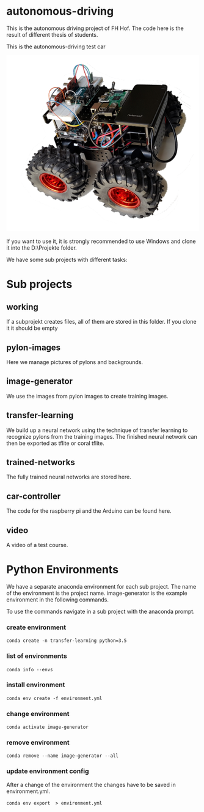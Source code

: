 # autonomous-driving


This is the autonomous driving project of FH Hof. The code here is the result of different thesis of students.

This is the autonomous-driving test car

![Car](car.png)

If you want to use it, it is strongly recommended to use Windows and clone it into the D:\Projekte folder.


We have some sub projects with different tasks:

# Sub projects

## working

If a subprojekt creates files, all of them are stored in this folder.
If you clone it it should be empty

## pylon-images

Here we manage pictures of pylons and backgrounds.

## image-generator

We use the images from pylon images to create training images.

## transfer-learning

We build up a neural network using the technique of transfer learning to recognize pylons from the training images. The finished neural network can then be exported as tflite or coral tflite.

## trained-networks

The fully trained neural networks are stored here.

## car-controller

The code for the raspberry pi and the Arduino can be found here.

## video

A video of a test course.

# Python Environments

We have a separate anaconda environment for each sub project. 
The name of the environment is the project name.
image-generator is the example environment in the following commands.

To use the commands navigate in a sub project with the anaconda prompt.

### create environment

```console
conda create -n transfer-learning python=3.5
```

### list of environments

```console
conda info --envs
```

### install environment

```console
conda env create -f environment.yml
```

### change environment

```console
conda activate image-generator
```

### remove environment

```console
conda remove --name image-generator --all
```

### update environment config

After a change of the environment the changes have to be saved in environment.yml.

```console
conda env export  > environment.yml
```
